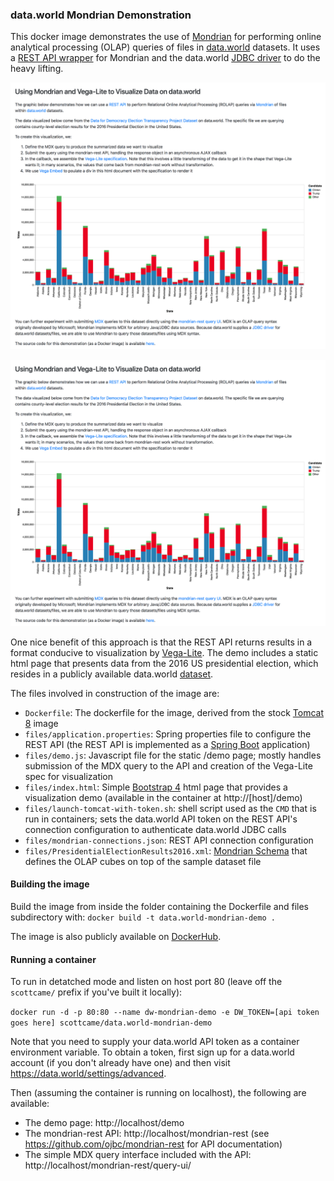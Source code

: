 ### data.world Mondrian Demonstration

This docker image demonstrates the use of [Mondrian](https://community.hitachivantara.com/docs/DOC-1009853) for performing
online analytical processing (OLAP) queries of files in [data.world](https://data.world/) datasets.  It uses a [REST API wrapper](https://github.com/ojbc/mondrian-rest)
for Mondrian and the data.world [JDBC driver](https://github.com/datadotworld/dw-jdbc) to do the heavy lifting.

![Demo page screenshot](screenshot.png?raw=true)

<kbd><img src="screenshot.png" /></kbd>

One nice benefit of this approach is that the REST API returns results in a format conducive to visualization by
[Vega-Lite](https://vega.github.io/vega-lite/).  The demo includes a static html page that presents data from the 2016 US presidential election,
which resides in a publicly available data.world [dataset](https://data.world/data4democracy/election-transparency).

The files involved in construction of the image are:

* `Dockerfile`: The dockerfile for the image, derived from the stock [Tomcat 8](http://tomcat.apache.org/tomcat-8.5-doc/) image
* `files/application.properties`: Spring properties file to configure the REST API (the REST API is implemented as a [Spring Boot](http://spring.io/projects/spring-boot) application)
* `files/demo.js`: Javascript file for the static /demo page; mostly handles submission of the MDX query to the API and creation of the Vega-Lite spec for visualization
* `files/index.html`: Simple [Bootstrap 4](https://getbootstrap.com/) html page that provides a visualization demo (available in the container at http://[host]/demo)
* `files/launch-tomcat-with-token.sh`: shell script used as the `CMD` that is run in containers; sets the data.world API token on the REST API's connection configuration to authenticate
data.world JDBC calls
* `files/mondrian-connections.json`: REST API connection configuration
* `files/PresidentialElectionResults2016.xml`: [Mondrian Schema](https://mondrian.pentaho.com/head/documentation/schema.php) that defines the OLAP cubes on top of the sample dataset file

#### Building the image

Build the image from inside the folder containing the Dockerfile and files subdirectory with: `docker build -t data.world-mondrian-demo .`

The image is also publicly available on [DockerHub](https://hub.docker.com/r/scottcame/data.world-mondrian-demo/).

#### Running a container

To run in detatched mode and listen on host port 80 (leave off the `scottcame/` prefix if you've built it locally):

`docker run -d -p 80:80 --name dw-mondrian-demo -e DW_TOKEN=[api token goes here] scottcame/data.world-mondrian-demo`

Note that you need to supply your data.world API token as a container environment variable.  To obtain a token, first sign up for a data.world account (if you don't already have one)
and then visit https://data.world/settings/advanced.

Then (assuming the container is running on localhost), the following are available:

* The demo page:  http://localhost/demo
* The mondrian-rest API:  http://localhost/mondrian-rest (see https://github.com/ojbc/mondrian-rest for API documentation)
* The simple MDX query interface included with the API:  http://localhost/mondrian-rest/query-ui/
